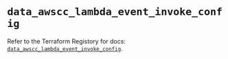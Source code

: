 # `data_awscc_lambda_event_invoke_config`

Refer to the Terraform Registory for docs: [`data_awscc_lambda_event_invoke_config`](https://registry.terraform.io/providers/hashicorp/awscc/0.70.0/docs/data-sources/lambda_event_invoke_config).

